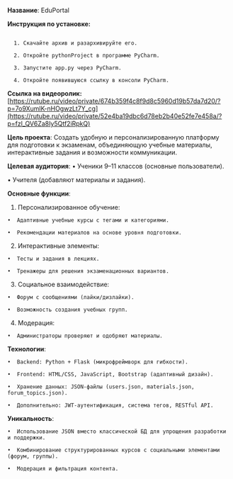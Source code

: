 __Название__: EduPortal

__Инструкция по установке:__

```

  1. Скачайте архив и разархивируйте его.
    
  2. Откройте pythonProject в программе PyCharm.

  3. Запустите app.py через PyCharm.

  4. Откройте появившуюся ссылку в консоли PyCharm.
```


__Ссылка на видеоролик:__
[https://rutube.ru/video/private/674b359f4c8f9d8c5960d19b57da7d20/?p=7o9XumlK-nHOgwzLt7Y_cg](https://rutube.ru/video/private/52e4ba19dbc6d78eb2b40e52fe7e458a/?p=fzl_QV6Za8Iy5Qtf2iRpkQ)


__Цель проекта__: Создать удобную и персонализированную платформу для подготовки к экзаменам, объединяющую учебные материалы, интерактивные задания и возможности коммуникации.

__Целевая аудитория__:
•  Ученики 9–11 классов (основные пользователи).
  
•  Учителя (добавляют материалы и задания).
  
__Основные функции__:

  1.  Персонализированное обучение:

    •  Адаптивные учебные курсы с тегами и категориями.
    
    •  Рекомендации материалов на основе уровня подготовки.
    
  2.  Интерактивные элементы:
     
    •  Тесты и задания в лекциях.
    
    •  Тренажеры для решения экзаменационных вариантов.
    
  3.  Социальное взаимодействие:
     
    •  Форум с сообщениями (лайки/дизлайки).
    
    •  Возможность создания учебных групп.
    
  4.  Модерация:
    
    •  Администраторы проверяют и одобряют материалы.
    
__Технологии__:

    •  Backend: Python + Flask (микрофреймворк для гибкости).
  
    •  Frontend: HTML/CSS, JavaScript, Bootstrap (адаптивный дизайн).
  
    •  Хранение данных: JSON-файлы (users.json, materials.json, forum_topics.json).
  
    •  Дополнительно: JWT-аутентификация, система тегов, RESTful API.
  
__Уникальность__:

    •  Использование JSON вместо классической БД для упрощения разработки и поддержки.
  
    •  Комбинирование структурированных курсов с социальными элементами (форум, группы).
  
    •  Модерация и фильтрация контента.
  
